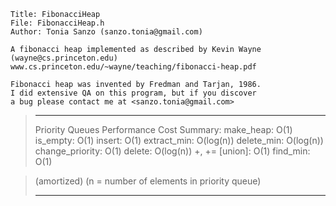     Title: FibonacciHeap
    File: FibonacciHeap.h
    Author: Tonia Sanzo (sanzo.tonia@gmail.com)

    A fibonacci heap implemented as described by Kevin Wayne
    (wayne@cs.princeton.edu)
    www.cs.princeton.edu/~wayne/teaching/fibonacci-heap.pdf

    Fibonacci heap was invented by Fredman and Tarjan, 1986.
    I did extensive QA on this program, but if you discover
    a bug please contact me at <sanzo.tonia@gmail.com>

   > ______________________________________________________________
   > Priority Queues Performance Cost Summary:
   > make_heap:         O(1)
   > is_empty:          O(1)
   > insert:            O(1)
   > extract_min:       O(log(n))
   > delete_min:        O(log(n))
   > change_priority:   O(1)
   > delete:            O(log(n))
   > +, += [union]:     O(1)
   > find_min:          O(1)

   > (amortized)
   > (n = number of elements in priority queue)
   > ______________________________________________________________
